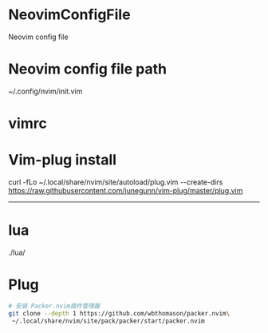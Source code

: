 # NeovimConfigFile
Neovim config file

# Neovim config file path
~/.config/nvim/init.vim

# vimrc
# Vim-plug install
curl -fLo ~/.local/share/nvim/site/autoload/plug.vim --create-dirs  https://raw.githubusercontent.com/junegunn/vim-plug/master/plug.vim

-----------------------------------------------------------------------------------------

# lua
./lua/

# Plug
```bash
# 安装 Packer.nvim插件管理器
git clone --depth 1 https://github.com/wbthomason/packer.nvim\
 ~/.local/share/nvim/site/pack/packer/start/packer.nvim 
```
